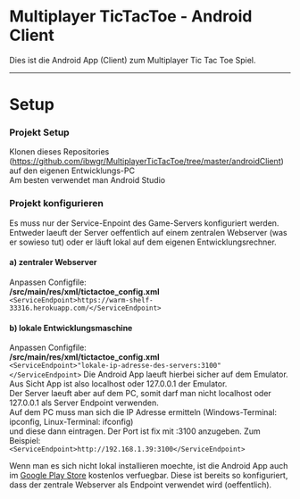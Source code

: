 # Multiplayer TicTacToe - Android Client

Dies ist die Android App (Client) zum Multiplayer Tic Tac Toe Spiel.

----------

# Setup

### Projekt Setup
Klonen dieses Repositories (https://github.com/ibwgr/MultiplayerTicTacToe/tree/master/androidClient) auf den eigenen Entwicklungs-PC<br>
Am besten verwendet man Android Studio

### Projekt konfigurieren

Es muss nur der Service-Enpoint des Game-Servers konfiguriert werden.
Entweder laeuft der Server oeffentlich auf einem zentralen Webserver (was er sowieso tut) oder er läuft lokal auf dem eigenen Entwicklungsrechner.

#### a) zentraler Webserver
   Anpassen Configfile:<br>
   **/src/main/res/xml/tictactoe_config.xml**<br>
   ```<ServiceEndpoint>https://warm-shelf-33316.herokuapp.com/</ServiceEndpoint>```

#### b) lokale Entwicklungsmaschine
   Anpassen Configfile:<br>
   **/src/main/res/xml/tictactoe_config.xml**<br>
   ```<ServiceEndpoint>"lokale-ip-adresse-des-servers:3100"</ServiceEndpoint>```
   Die Android App laeuft hierbei sicher auf dem Emulator. Aus Sicht App ist also localhost oder 127.0.0.1 der Emulator.<br>
   Der Server laeuft aber auf dem PC, somit darf man nicht localhost oder 127.0.0.1 als Server Endpoint verwenden.<br>
   Auf dem PC muss man sich die IP Adresse ermitteln (Windows-Terminal: ipconfig, Linux-Terminal: ifconfig)<br>
   und diese dann eintragen. Der Port ist fix mit :3100 anzugeben. Zum Beispiel:<br>
   ```<ServiceEndpoint>http://192.168.1.39:3100</ServiceEndpoint>```

Wenn man es sich nicht lokal installieren moechte, ist die Android App auch im [Google Play Store](https://play.google.com/store/apps/details?id=ch.ibw.semesterarbeit2017.multiplayertictactoe.multiplayertictactoe) kostenlos verfuegbar.
Diese ist bereits so konfiguriert, dass der zentrale Webserver als Endpoint verwendet wird (oeffentlich).


